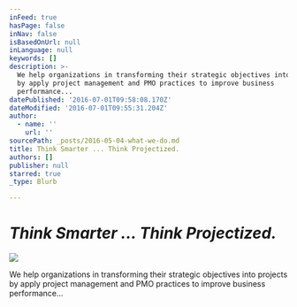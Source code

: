 ```yaml
---
inFeed: true
hasPage: false
inNav: false
isBasedOnUrl: null
inLanguage: null
keywords: []
description: >-
  We help organizations in transforming their strategic objectives into projects
  by apply project management and PMO practices to improve business
  performance...
datePublished: '2016-07-01T09:58:08.170Z'
dateModified: '2016-07-01T09:55:31.204Z'
author:
  - name: ''
    url: ''
sourcePath: _posts/2016-05-04-what-we-do.md
title: Think Smarter ... Think Projectized.
authors: []
publisher: null
starred: true
_type: Blurb

---
```

# _**Think Smarter ... Think Projectized.**_
![](https://the-grid-user-content.s3-us-west-2.amazonaws.com/3bacabbd-1c3b-498e-bbc2-e8a4f56d6982.png)

We help organizations in transforming their strategic objectives into projects by apply project management and PMO practices to improve business performance...